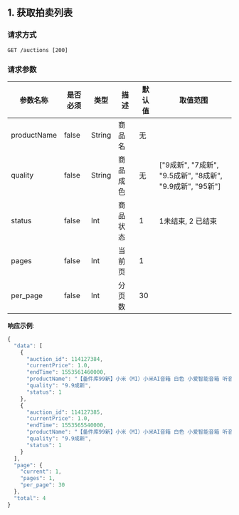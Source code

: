 
## 1. 获取拍卖列表

### 请求方式

```HTTP
GET /auctions [200]
```

### 请求参数

| 参数名称    | 是否必须 | 类型   | 描述     | 默认值 | 取值范围                                                  |
| ----------- | -------- | ------ | -------- | ------ | --------------------------------------------------------- |
| productName | false    | String | 商品名    | 无     |                                                           |
| quality     | false    | String | 商品成色   | 无     | ["9成新", "7成新", "9.5成新", "8成新", "9.9成新", "95新"] |
| status      | false    | Int    | 商品状态 | 1      | 1未结束, 2 已结束                                         |
| pages       | false    | Int    | 当前页   | 1      |                                      |
| per_page    | false    | Int    | 分页数   | 30      |                                          |

**响应示例**:

```javascript
{
  "data": [
    {
      "auction_id": 114127384,
      "currentPrice": 1.0,
      "endTime": 1553561460000,
      "productName": "【备件库99新】小米（MI）小米AI音箱 白色 小爱智能音箱 听音乐语音遥控家电 人工智能音箱",
      "quality": "9.9成新",
      "status": 1
    },
    {
      "auction_id": 114127385,
      "currentPrice": 1.0,
      "endTime": 1553565540000,
      "productName": "【备件库99新】小米（MI）小米AI音箱 白色 小爱智能音箱 听音乐语音遥控家电 人工智能音箱",
      "quality": "9.9成新",
      "status": 1
    }
  ],
  "page": {
    "current": 1,
    "pages": 1,
    "per_page": 30
  },
  "total": 4
}
```